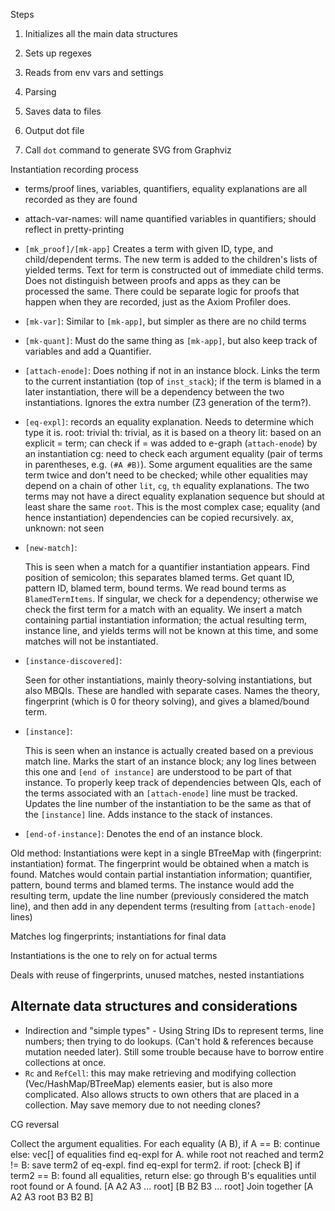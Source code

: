 Steps
1. Initializes all the main data structures

2. Sets up regexes

3. Reads from env vars and settings

4. Parsing

5. Saves data to files

6. Output dot file

7. Call `dot` command to generate SVG from Graphviz

Instantiation recording process
- terms/proof lines, variables, quantifiers, equality explanations are all recorded as they are found
- attach-var-names: will name quantified variables in quantifiers; should reflect in pretty-printing

- `[mk_proof]/[mk-app]` Creates a term with given ID, type, and child/dependent terms. The new term is added to the children's lists of yielded terms. Text for term is constructed out of immediate child terms.
Does not distinguish between proofs and apps as they can be processed the same. There could be separate logic for proofs that happen when they are recorded, just as the Axiom Profiler does.

- `[mk-var]`: Similar to `[mk-app]`, but simpler as there are no child terms

- `[mk-quant]`: Must do the same thing as `[mk-app]`, but also keep track of variables and add a Quantifier.

- `[attach-enode]`: Does nothing if not in an instance block. Links the term to the current instantiation (top of `inst_stack`); if the term is blamed in a later instantiation, there will be a dependency between the two instantiations. Ignores the extra number (Z3 generation of the term?).

- `[eq-expl]`: records an equality explanation. Needs to determine which type it is.
root: trivial
th: trivial, as it is based on a theory
lit: based on an explicit = term; can check if = was added to e-graph (`attach-enode`) by an instantiation
cg: need to check each argument equality (pair of terms in parentheses, e.g. `(#A #B)`). Some argument equalities are the same term twice and don't need to be checked; while other equalities may depend on a chain of other `lit`, `cg`, `th` equality explanations. The two terms may not have a direct equality explanation sequence but should at least share the same `root`. This is the most complex case; equality (and hence instantiation) dependencies can be copied recursively.
ax, unknown: not seen


- `[new-match]`:

    This is seen when a match for a quantifier instantiation appears.
    Find position of semicolon; this separates blamed terms.
    Get quant ID, pattern ID, blamed term, bound terms.
    We read bound terms as `BlamedTermItems`. If singular, we check for a dependency; otherwise we check the first term for a match with an equality.
    We insert a match containing partial instantiation information; the actual resulting term, instance line, and yields terms will not be known at this time, and some matches will not be instantiated.
- `[instance-discovered]`:

    Seen for other instantiations, mainly theory-solving instantiations, but also MBQIs. These are handled with separate cases.
    Names the theory, fingerprint (which is 0 for theory solving), and gives a blamed/bound term.
- `[instance]`:

    This is seen when an instance is actually created based on a previous match line. Marks the start of an instance block; any log lines between this one and `[end of instance]` are understood to be part of that instance.
    To properly keep track of dependencies between QIs, each of the terms associated with an `[attach-enode]` line must be tracked.
    Updates the line number of the instantiation to be the same as that of the `[instance]` line.
    Adds instance to the stack of instances.

- `[end-of-instance]`:
    Denotes the end of an instance block. 

Old method:
Instantiations were kept in a single BTreeMap with (fingerprint: instantiation) format. The fingerprint would be obtained when a match is found. Matches would contain partial instantiation information; quantifier, pattern, bound terms and blamed terms.
The instance would add the resulting term, update the line number (previously considered the match line), and then add in any dependent terms (resulting from `[attach-enode]` lines)

Matches log fingerprints; instantiations for final data

Instantiations is the one to rely on for actual terms

Deals with reuse of fingerprints, unused matches, nested instantiations


## Alternate data structures and considerations

- Indirection and "simple types" - Using String IDs to represent terms, line numbers; then trying to do lookups. 
(Can't hold & references because mutation needed later). Still some trouble because have to borrow entire collections at once.
- `Rc` and `RefCell`: this may make retrieving and modifying collection (Vec/HashMap/BTreeMap) elements easier, but is also more complicated. Also allows structs to own others that are placed in a collection. May save memory due to not needing clones?



CG reversal

Collect the argument equalities.
For each equality (A B),
    if A == B:
        continue
    else:
        vec[] of equalities
        find eq-expl for A.
        while root not reached and term2 != B:
            save term2 of eq-expl.
            find eq-expl for term2.
        if root:
            [check B]
        if term2 == B:
            found all equalities, return
        else:
            go through B's equalities until root found or A found.
            [A A2 A3 ... root]
            [B B2 B3 ... root]
            Join together [A A2 A3 root B3 B2 B]


